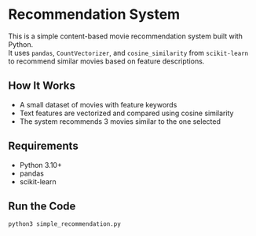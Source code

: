 # Recommendation System

This is a simple content-based movie recommendation system built with Python.  
It uses `pandas`, `CountVectorizer`, and `cosine_similarity` from `scikit-learn` to recommend similar movies based on feature descriptions.

## How It Works
- A small dataset of movies with feature keywords
- Text features are vectorized and compared using cosine similarity
- The system recommends 3 movies similar to the one selected

## Requirements
- Python 3.10+
- pandas
- scikit-learn

## Run the Code
```bash
python3 simple_recommendation.py
